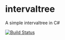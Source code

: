 # intervaltree
A simple intervaltree in C#

[![Build Status](https://travis-ci.org/rvrn22/intervaltree.svg?branch=master)](https://travis-ci.org/rvrn22/intervaltree)
